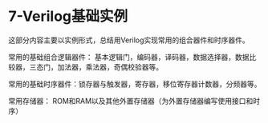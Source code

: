# 7-Verilog基础实例

这部分内容主要以实例形式，总结用Verilog实现常用的组合器件和时序器件。

常用的基础组合逻辑器件： 基本逻辑门，编码器，译码器，数据选择器，数据比较器，三态门，加法器，乘法器，奇偶校验器等。

常用的基础时序器件：锁存器与触发器，寄存器，移位寄存器计数器，分频器等。

常用存储器： ROM和RAM以及其他外置存储器（为外置存储器编写使用接口和时序）